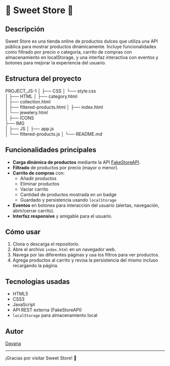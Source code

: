 # 🎀 Sweet Store 🎀

## Descripción
Sweet Store es una tienda online de productos dulces que utiliza una API pública para mostrar productos dinámicamente. Incluye funcionalidades como filtrado por precio o categoría, carrito de compras con almacenamiento en localStorage, y una interfaz interactiva con eventos y botones para mejorar la experiencia del usuario.

## Estructura del proyecto

PROJECT_JS-1
│
├── CSS
│   └── style.css             
│
├── HTML
│   ├── category.html         
│   ├── collection.html       
│   ├── filtered-products.html
│   ├── index.html            
│   └── jewelery.html         
│
├── ICONS                    
├── IMG                     
│
├── JS
│   ├── app.js               
│   └── filtered-products.js 
│
└── README.md                


## Funcionalidades principales

- **Carga dinámica de productos** mediante la API [FakeStoreAPI](https://fakestoreapi.com/products).
- **Filtrado** de productos por precio (mayor o menor).
- **Carrito de compras** con:
  - Añadir productos
  - Eliminar productos
  - Vaciar carrito
  - Cantidad de productos mostrada en un badge
  - Guardado y persistencia usando `localStorage`
- **Eventos** en botones para interacción del usuario (alertas, navegación, abrir/cerrar carrito).
- **Interfaz responsive** y amigable para el usuario.

## Cómo usar

1. Clona o descarga el repositorio.
2. Abre el archivo `index.html` en un navegador web.
3. Navega por las diferentes páginas y usa los filtros para ver productos.
4. Agrega productos al carrito y revisa la persistencia del mismo incluso recargando la página.

## Tecnologías usadas

- HTML5
- CSS3
- JavaScript 
- API REST externa (FakeStoreAPI)
- `localStorage` para almacenamiento local

## Autor

[Dayana](https://github.com/Dayana196)

---

¡Gracias por visitar Sweet Store! 🎉



